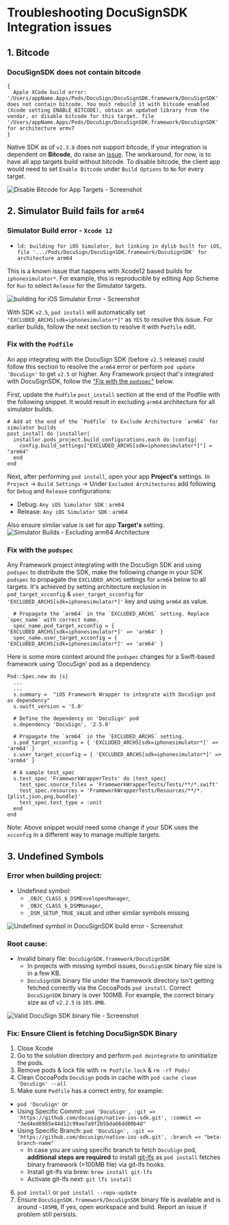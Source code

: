 
# Troubleshooting DocuSignSDK Integration issues

## 1. Bitcode

### DocuSignSDK does not contain bitcode

```
{
  Apple XCode build error: '/Users/appName.Apps/Pods/DocuSign/DocuSignSDK.framework/DocuSignSDK' does not contain bitcode. You must rebuild it with bitcode enabled (Xcode setting ENABLE_BITCODE), obtain an updated library from the vendor, or disable bitcode for this target. file '/Users/appName.Apps/Pods/DocuSign/DocuSignSDK.framework/DocuSignSDK' for architecture armv7
}
```

Native SDK as of `v2.3.8` does not support bitcode, if your integration is dependent on **Bitcode**, do raise an [issue](https://github.com/docusign/native-ios-sdk/issues). The workaround, for now, is to have all app targets build without bitcode. To disable bitcode, the client app would need to set `Enable Bitcode` under `Build Options` to `No` for every target.

![Disable Bitcode for App Targets - Screenshot](disable-bitcode-app-targets.png)

## 2. Simulator Build fails for `arm64`

### Simulator Build error - `Xcode 12`

* `ld: building for iOS Simulator, but linking in dylib built for iOS, file '.../Pods/DocuSign/DocuSignSDK.framework/DocuSignSDK' for architecture arm64`

This is a known issue that happens with Xcode12 based builds for `iphonesimulator*`. For example, this is reproducible by editing App Scheme for `Run` to select `Release` for the Simulator targets. 

![building for iOS Simulator Error - Screenshot](simulator-build-release-archieve-issue.png)

With SDK `v2.5`, `pod install` will automatically set `"EXCLUDED_ARCHS[sdk=iphonesimulator*]"` as `YES` to resolve this issue. For earlier builds, follow the next section to resolve it with `Podfile` edit.

### Fix with the `Podfile` 

An app integrating with the DocuSign SDK (before `v2.5` release) could follow this section to resolve the `arm64` error or perform `pod update 'DocuSign'` to get `v2.5` or higher. Any Framework project that's integrated with DocuSignSDK, follow the ["Fix with the `podspec`"](https://github.com/docusign/native-ios-sdk/blob/master/support-files/Integration-Troubleshooting.md#fix-with-the-podspec) below.

First, update the `Podfile` `post_install` section at the end of the Podfile with the following snippet. It would result in excluding `arm64` architecture for all simulator builds.

```
# Add at the end of the `Podfile` to Exclude Architecture `arm64` for simulator builds
post_install do |installer|
  installer.pods_project.build_configurations.each do |config|
    config.build_settings["EXCLUDED_ARCHS[sdk=iphonesimulator*]"] = "arm64"
  end
end
```

Next, after performing `pod install`, open your app **Project's** settings. In `Project` -> `Build Settings` -> Under `Excluded Architectures` add following for `Debug` and `Release` configurations:
- Debug: `Any iOS Simulator SDK` : `arm64`
- Release: `Any iOS Simulator SDK` : `arm64`

Also ensure similar value is set for app **Target's** setting.
![Simulator Builds - Excluding arm64 Architecture](simulator-build-excluded-architectures-arm64.png)

### Fix with the `podspec`

Any Framework project integrating with the DocuSign SDK and using `podspec` to distribute the SDK, make the following change in your SDK `podspec` to propagate the `EXCLUDED_ARCHS` settings for `arm64` below to all targets. It's achieved by setting architecture exclusion in `pod_target_xcconfig` & `user_target_scconfig` for `'EXCLUDED_ARCHS[sdk=iphonesimulator*]'` key and using `arm64` as value.

```
  # Propagate the `arm64` in the `EXCLUDED_ARCHS` setting. Replace `spec_name` with correct name.
  spec_name.pod_target_xcconfig = { 'EXCLUDED_ARCHS[sdk=iphonesimulator*]' => 'arm64' }
  spec_name.user_target_xcconfig = { 'EXCLUDED_ARCHS[sdk=iphonesimulator*]' => 'arm64' }
```

Here is some more context around the `podspec` changes for a Swift-based framework using 'DocuSign' pod as a dependency.

```
Pod::Spec.new do |s|
  ... 
  ...
  s.summary =  "iOS Framework Wrapper to integrate with DocuSign pod as dependency"	
  s.swift_version = '5.0'

  # Define the dependency on 'DocuSign' pod
  s.dependency 'DocuSign', '2.5.0'
	
  # Propagate the `arm64` in the `EXCLUDED_ARCHS` setting.
  s.pod_target_xcconfig = { 'EXCLUDED_ARCHS[sdk=iphonesimulator*]' => 'arm64' }
  s.user_target_xcconfig = { 'EXCLUDED_ARCHS[sdk=iphonesimulator*]' => 'arm64' }

  # A sample test_spec
  s.test_spec 'FrameworkWrapperTests' do |test_spec|
    test_spec.source_files = 'FrameworkWrapperTests/Tests/**/*.swift'
    test_spec.resources = 'FrameworkWrapperTests/Resources/**/*.{plist,json,png,bundle}'
    test_spec.test_type = :unit
  end
end
```

Note: Above snippet would need some change if your SDK uses the `xcconfig` in a different way to manage multiple targets.

## 3. Undefined Symbols

### Error when building project:

* Undefined symbol:
  * `_OBJC_CLASS_$_DSMEnvelopesManager`, 
  * `_OBJC_CLASS_$_DSMManager`, 
  * `_DSM_SETUP_TRUE_VALUE` and other similar symbols missing

![Undefined symbol in DocuSignSDK build error - Screenshot](docusignsdk-undefined-symbol.png)

### Root cause:

* Invalid binary file: `DocuSignSDK.framework/DocuSignSDK`
  * In projects with missing symbol issues, `DocuSignSDK` binary file size is in a few KB.
  * `DocuSignSDK` binary file under the framework directory isn't getting fetched correctly via the CocoaPods `pod install`. Correct `DocuSignSDK` binary is over 100MB. For example, the correct binary size as of `v2.2.5` is `105.8MB`. 

![Valid DocuSign SDK binary file - Screenshot](docusignsdk-binary-via-pods.png)

### Fix: Ensure Client is fetching DocuSignSDK Binary

1. Close Xcode
2. Go to the solution directory and perform `pod deintegrate` to uninitialize the pods.
3. Remove pods & lock file with `rm Podfile.lock` & `rm -rf Pods/`
4. Clean CocoaPods `DocuSign` pods in cache with `pod cache clean 'DocuSign' --all`
5. Make sure `Podfile` has a correct entry, for example:
  * `pod 'DocuSign'` or
  * Using Specific Commit: `pod 'DocuSign', :git => 'https://github.com/docusign/native-ios-sdk.git', :commit => "3ed4ed6985e44d12c99ae7a9f2b5bda66dd00b4d"`
  * Using Specific Branch: `pod 'DocuSign', :git => 'https://github.com/docusign/native-ios-sdk.git', :branch => "beta-branch-name"`
    * In case you are using specific branch to fetch `DocuSign` pod, **additional steps are required** to install [git-lfs](https://git-lfs.github.com/) as `pod install` fetches binary framework (>100MB file) via git-lfs hooks.
    * Install git-lfs via brew: `brew install git-lfs`
    * Activate git-lfs next: `git lfs install`
6. `pod install` or `pod install --repo-update` 
7. Ensure `DocuSignSDK.framework/DocuSignSDK` binary file is available and is around `~105MB`, If yes, open workspace and build. Report an issue if problem still persists.
